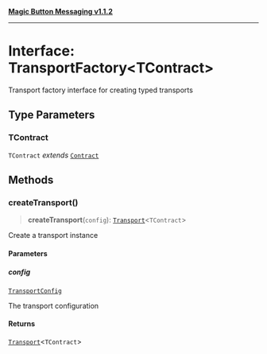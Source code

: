 [**Magic Button Messaging v1.1.2**](../README.md)

***

# Interface: TransportFactory\<TContract\>

Transport factory interface for creating typed transports

## Type Parameters

### TContract

`TContract` *extends* [`Contract`](../type-aliases/Contract.md)

## Methods

### createTransport()

> **createTransport**(`config`): [`Transport`](../type-aliases/Transport.md)\<`TContract`\>

Create a transport instance

#### Parameters

##### config

[`TransportConfig`](TransportConfig.md)

The transport configuration

#### Returns

[`Transport`](../type-aliases/Transport.md)\<`TContract`\>
